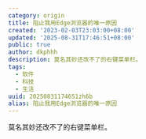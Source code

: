 ```yaml
---
category: origin
title: 阻止我用Edge浏览器的唯一原因
created: '2023-02-03T23:03:00+08:00'
updated: '2025-08-31T17:46:51+08:00'
public: true
author: dkphhh
description: 莫名其妙还改不了的右键菜单栏。
tags:
  - 软件
  - 科技
  - 生活
uuid: 20250831174651zh6b
alias: 阻止我用Edge浏览器的唯一原因
---
```


莫名其妙还改不了的右键菜单栏。
